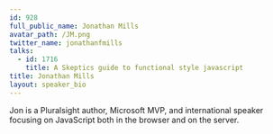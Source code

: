 ```yaml
---
id: 928
full_public_name: Jonathan Mills
avatar_path: /JM.png
twitter_name: jonathanfmills
talks:
  - id: 1716
    title: A Skeptics guide to functional style javascript
title: Jonathan Mills
layout: speaker_bio
---
```



Jon is a Pluralsight author, Microsoft MVP, and international speaker focusing on JavaScript both in the browser and on the server.